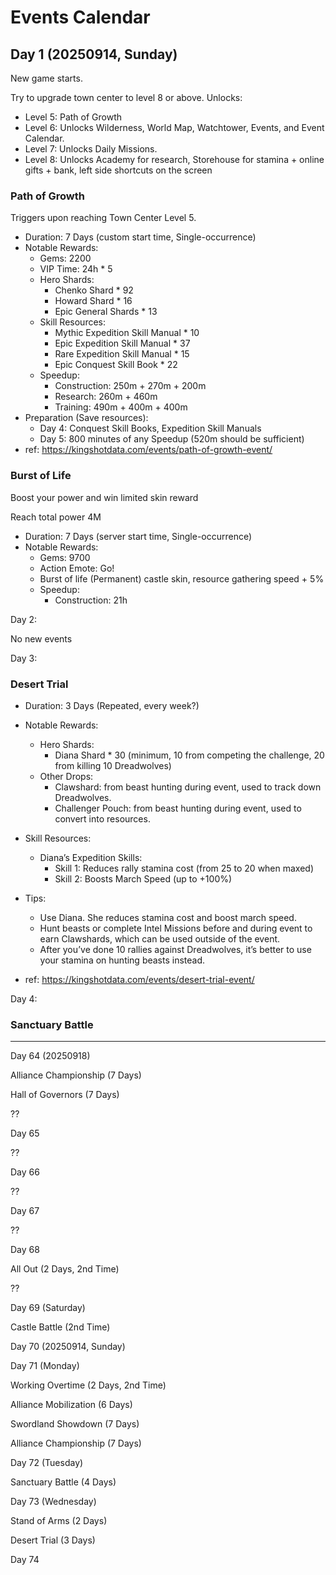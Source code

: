 # Events Calendar

## Day 1 (20250914, Sunday)

New game starts.

Try to upgrade town center to level 8 or above. Unlocks:

- Level 5: Path of Growth
- Level 6: Unlocks Wilderness, World Map, Watchtower, Events, and Event Calendar.
- Level 7: Unlocks Daily Missions.
- Level 8: Unlocks Academy for research, Storehouse for stamina + online gifts + bank, left side shortcuts on the screen

### Path of Growth

Triggers upon reaching Town Center Level 5.

- Duration: 7 Days (custom start time, Single-occurrence)
- Notable Rewards:
  - Gems: 2200
  - VIP Time: 24h * 5
  - Hero Shards:
    - Chenko Shard * 92
    - Howard Shard * 16
    - Epic General Shards * 13
  - Skill Resources:
    - Mythic Expedition Skill Manual * 10
    - Epic Expedition Skill Manual * 37
    - Rare Expedition Skill Manual * 15
    - Epic Conquest Skill Book * 22
  - Speedup:
    - Construction: 250m + 270m + 200m
    - Research: 260m + 460m
    - Training: 490m + 400m + 400m
- Preparation (Save resources):
  - Day 4: Conquest Skill Books, Expedition Skill Manuals
  - Day 5: 800 minutes of any Speedup (520m should be sufficient)
- ref: https://kingshotdata.com/events/path-of-growth-event/

### Burst of Life

Boost your power and win limited skin reward

Reach total power 4M

- Duration: 7 Days (server start time, Single-occurrence)
- Notable Rewards:
  - Gems: 9700
  - Action Emote: Go!
  - Burst of life (Permanent) castle skin, resource gathering speed + 5%
  - Speedup:
    - Construction: 21h

Day 2:

No new events

Day 3:

### Desert Trial

- Duration: 3 Days (Repeated, every week?)
- Notable Rewards:
  - Hero Shards:
    - Diana Shard * 30 (minimum, 10 from competing the challenge, 20 from killing 10 Dreadwolves)
  - Other Drops:
    - Clawshard: from beast hunting during event, used to track down Dreadwolves.
    - Challenger Pouch: from beast hunting during event, used to convert into resources.
- Skill Resources:
  - Diana’s Expedition Skills:
    - Skill 1: Reduces rally stamina cost (from 25 to 20 when maxed)
    - Skill 2: Boosts March Speed (up to +100%)
- Tips:
  - Use Diana. She reduces stamina cost and boost march speed.
  - Hunt beasts or complete Intel Missions before and during event to earn Clawshards, which can be used outside of the event.
  - After you’ve done 10 rallies against Dreadwolves, it’s better to use your stamina on hunting beasts instead.

- ref: https://kingshotdata.com/events/desert-trial-event/

Day 4:

### Sanctuary Battle

---

Day 64 (20250918)

Alliance Championship (7 Days)

Hall of Governors (7 Days)

??

Day 65

??

Day 66

??

Day 67

??

Day 68

All Out (2 Days, 2nd Time)

??

Day 69 (Saturday)

Castle Battle (2nd Time)

Day 70 (20250914, Sunday)

Day 71 (Monday)

Working Overtime (2 Days, 2nd Time)

Alliance Mobilization (6 Days)

Swordland Showdown (7 Days)

Alliance Championship (7 Days)

Day 72 (Tuesday)

Sanctuary Battle (4 Days)

Day 73 (Wednesday)

Stand of Arms (2 Days)

Desert Trial (3 Days)

Day 74
